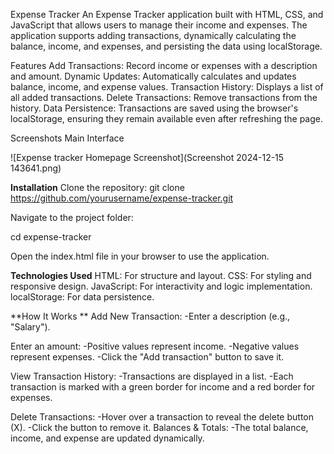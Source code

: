 Expense Tracker
An Expense Tracker application built with HTML, CSS, and JavaScript that allows users to manage their income and expenses. The application supports adding transactions, dynamically calculating the balance, income, and expenses, and persisting the data using localStorage.

Features
Add Transactions: Record income or expenses with a description and amount.
Dynamic Updates: Automatically calculates and updates balance, income, and expense values.
Transaction History: Displays a list of all added transactions.
Delete Transactions: Remove transactions from the history.
Data Persistence: Transactions are saved using the browser's localStorage, ensuring they remain available even after refreshing the page.

Screenshots
Main Interface

![Expense tracker Homepage Screenshot](Screenshot 2024-12-15 143641.png)

**Installation**
Clone the repository:
git clone https://github.com/yourusername/expense-tracker.git

Navigate to the project folder:

cd expense-tracker

Open the index.html file in your browser to use the application.

**Technologies Used**
HTML: For structure and layout.
CSS: For styling and responsive design.
JavaScript: For interactivity and logic implementation.
localStorage: For data persistence.

**How It Works
**
Add New Transaction:
  -Enter a description (e.g., "Salary").

Enter an amount:
  -Positive values represent income.
  -Negative values represent expenses.
  -Click the "Add transaction" button to save it.

View Transaction History:
  -Transactions are displayed in a list.
  -Each transaction is marked with a green border for income and a red border for expenses.

Delete Transactions:
  -Hover over a transaction to reveal the delete button (X).
  -Click the button to remove it.
Balances & Totals:
  -The total balance, income, and expense are updated dynamically.
